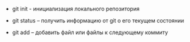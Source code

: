 * git init - инициализация локального репозитория

* git status – получить информацию от git о его текущем состоянии

* git add – добавить файл или файлы к следующему коммиту